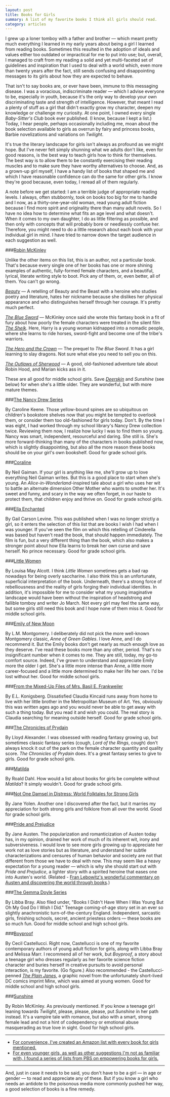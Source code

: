 ```yaml
---
layout: post
title: Books for Girls
summary: A list of my favorite books I think all girls should read.
category: articles
---
```


I grew up a loner tomboy with a father and brother &#8212; which meant pretty much everything I learned in my early years about being a girl I learned from reading books. Sometimes this resulted in the adoption of ideals and values either too outdated or impractical for me to put into use; but, overall, I managed to craft from my reading a solid and yet multi-faceted set of guidelines and inspiration that I used to deal with a world which, even more than twenty years after the fact, still sends confusing and disappointing messages to its girls about how they are expected to behave.

That isn't to say books are, or ever have been, immune to this messaging disease. I was a voracious, indiscriminate reader &#8212; which I advise everyone to be, especially in youth, because it's the only way to develop your own discriminating taste and strength of intelligence. However, that meant I read a plenty of stuff as a girl that didn't exactly grow my character, deepen my knowledge or challenge my curiosity. At one point, I owned every single _Baby-Sitter's Club_ book ever published. (I know, because I kept a list.) Today, I hear people, perhaps occasionally including me, moan about the book selection available to girls as overrun by fairy and princess books, Barbie novelizations and variations on _Twilight_.

It's true the literary landscape for girls isn't always as profound as we might hope. But I've never felt simply shunning what we adults don't like, even for good reasons, is the best way to teach girls how to think for themselves. The best way is to allow them to be constantly exercising their reading muscles and to make sure they have worthy alternatives to choose. And, as a grown-up girl myself, I have a handy list of books that shaped me and which I have reasonable confidence can do the same for other girls. I know they're good because, even today, I reread all of them regularly.

A note before we get started: I am a terrible judge of appropriate reading levels. I always, often stubbornly, took on books too big for me to handle and I now, as a thirty-one-year-old woman, read young adult fiction because I find more spirit and originality there than many adult novels. So I have no idea how to determine what fits an age level and what doesn't. When it comes to my own daughter, I do as little filtering as possible, and then only with concepts that will probably bore or needlessly confuse her. Therefore, you might need to do a little research about each book with your individual girl in mind. I have tried to narrow down the target audience in each suggestion as well. 

###[Robin McKinley](http://www.robinmckinley.com/)

Unlike the other items on this list, this is an author, not a particular book. That's because every single one of her books has one or more shining examples of authentic, fully-formed female characters, and a beautiful, lyrical, literate writing style to boot. Pick any of them, or, even better, all of them. You can't go wrong.

[_Beauty_](http://www.amazon.com/Beauty-Retelling-Story-Beast/dp/0060753102/) &#8212; A retelling of Beauty and the Beast with a heroine who studies poetry and literature, hates her nickname because she dislikes her physical appearance and who distinguishes herself through her courage. It's pretty much perfect.

[_The Blue Sword_](http://www.amazon.com/The-Blue-Sword-Robin-McKinley/dp/0688009387/) &#8212; McKinley once said she wrote this fantasy book in a fit of fury about how poorly the female characters were treated in the silent film <a href="http://www.imdb.com/title/tt0012675/"><em>The Sheik</em></a>. Here, Harry is a young woman kidnapped into a nomadic people, where she learns to ride horses, sword-fight and become one of the tribe's warriors.

[_The Hero and the Crown_](http://www.amazon.com/The-Hero-Crown-Robin-McKinley/dp/0688025935/) &#8212; The prequel to <em>The Blue Sword</em>. It has a girl learning to slay dragons. Not sure what else you need to sell you on this.

[_The Outlaws of Sherwood_](http://www.amazon.com/Outlaws-Sherwood-Robin-McKinley/dp/0441013252/) &#8212; A good, old-fashioned adventure tale about Robin Hood, and Marian kicks ass in it.

These are all good for middle school girls. Save [_Deerskin_](http://www.amazon.com/Deerskin-Robin-McKinley/dp/044100069X) and _Sunshine_ (see below) for when she's a little older. They are wonderful, but with more mature themes.

###[The Nancy Drew Series](http://www.amazon.com/Nancy-Drew-Mystery-Stories-Staircase/dp/044809570X/)

By Caroline Keene. Those yellow-bound spines are so ubiquitous on children's bookstore shelves now that you might be tempted to overlook them, or consider them too old-fashioned for girls today. Don't. By the time I was eight, I had worked through my school library's Nancy Drew collection twice. Reviewing them now, I realize how lucky I was to find them so young. Nancy was smart, independent, resourceful and daring. She still is. She's more forward-thinking than many of the characters in books published now, which is slightly disappointing, but also all the more reason these books should be on your girl's own bookshelf. Good for grade school girls.

###[Coraline](http://www.amazon.com/Coraline-Neil-Gaiman/dp/0380807343/)

By Neil Gaiman. If your girl is anything like me, she'll grow up to love everything Neil Gaiman writes. But this is a good place to start when she's young. An _Alice-in-Wonderland_-inspired tale about a girl who uses her wit to battle an alternate dimension Other Mother who wants to smother her. It's sweet and funny, and scary in the way  we often forget, in our haste to protect them, that children enjoy and thrive on. Good for grade school girls.

###[Ella Enchanted](http://www.amazon.com/Ella-Enchanted-Newbery-Honor-Book/dp/0060275103/)

By Gail Carson Levine. This was published when I was no longer strictly a girl, so it enters the selection of this list that are books I wish I had when I was younger. If you've seen the film on which this retelling of Cinderella was based but haven't read the book, that should happen immediately. The film is fun, but a very different thing than the book, which also makes a stronger point about how Ella learns to break her own curse and save herself. No prince necessary. Good for grade school girls.

###[Little Women](http://www.amazon.com/Little-Collectors-Library-Louisa-Alcott/dp/1907360212/)

By Louisa May Alcott. I think _Little Women_ sometimes gets a bad rap nowadays for being overly saccharine. I also think this is an unfortunate, superficial interpretation of the book. Underneath, there's a strong force of rebelliousness and the reality of girls forging their individual identities. In addition, it's impossible for me to consider what my young imaginative landscape would have been without the inspiration of headstrong and fallible tomboy and writer Jo March. Not every girl may feel the same way, but some girls still need this book and I hope none of them miss it. Good for middle school girls.

###[Emily of New Moon](http://www.amazon.com/Emily-New-Moon-Novels/dp/055323370X/)

By L.M. Montgomery. I deliberately did not pick the more well-known Montgomery classic, _Anne of Green Gables_. I love Anne, and I do recommend it. But the Emily books don't get nearly as much enough love as they deserve. I've read these books more than any other, period. That's no insignificant number when it comes to me. They are still, today, my go-to comfort source. Indeed, I've grown to understand and appreciate Emily more the older I get. She's a little more intense than Anne, a little more career-focused and a little more determined to make her life her own. I'd be lost without her. Good for middle school girls.

###[From the Mixed-Up Files of Mrs. Basil E. Frankweiler](http://www.amazon.com/Mixed-up-Files-Mrs-Basil-Frankweiler/dp/1416949755/)

By E.L. Konigsberg. Dissatisfied Claudia Kincaid runs away from home to live with her little brother in the Metropolitan Museum of Art. Yes, obviously this was written ages ago and you would never be able to get away with such a thing today. But you read it and wish you could. The real story is Claudia searching for meaning outside herself. Good for grade school girls.

###[The Chronicles of Prydain](http://www.amazon.com/Chronicles-Prydain-Boxed-Set/dp/1250000939/)

By Lloyd Alexander. I was obsessed with reading fantasy growing up, but sometimes classic fantasy series (cough, _Lord of the Rings_, cough) don't always knock it out of the park on the female character quantity and quality score. _The Chronicles of Prydain_ does. It's a great fantasy series to give to girls. Good for grade school girls.

###[Matilda](http://www.amazon.com/Matilda-Roald-Dahl/dp/0142410373/)

By Roald Dahl. How would a list about books for girls be complete without _Matilda_? It simply wouldn't. Good for grade school girls.

###[Not One Damsel in Distress: World Folktales for Strong Girls](http://www.amazon.com/Not-One-Damsel-Distress-Folktales/dp/0152020470/)

By Jane Yolen. Another one I discovered after the fact, but it marries my appreciation for both strong girls and folklore from all over the world. Good for grade school girls. 

###[Pride and Prejudice](http://www.amazon.com/Pride-Prejudice-Norton-Critical-Editions/dp/0393976041/)

By Jane Austen. The popularization and romanticization of Austen today has, in my opinion, drained her work of much of its inherent wit, irony and subversiveness. I would love to see more girls growing up to appreciate her work not as love stories but as literature, and understand her subtle characterizations and censures of human behavior and society are not that different from those we have to deal with now. This may seem like a heavy expectation for a young reader &#8212; which is why she should start out with _Pride and Prejudice_, a lighter story with a spirited heroine that eases one into Austen's world. (Related - [Fran Lebowitz's wonderful commentary on Austen and discovering the world through books](http://vimeo.com/8100960).)

###[The Gemma Doyle Series](http://www.amazon.com/Gemma-Doyle-Trilogy-Terrible-Beauty/dp/B0051R48JQ/)

By Libba Bray. Also filed under, "Books I Didn't Have When I Was Young But Oh My God Do I Wish I Did." Teenage coming-of-age story set in an ever so slightly anachronistic turn-of-the-century England. Independent, sarcastic girls, finishing schools, secret, ancient priestess orders &#8212; these books are so much fun. Good for middle school and high school girls.

###[Boyproof](http://www.amazon.com/Boy-Proof-Cecil-Castellucci/dp/B004JZX2Q6/)

By Cecil Castellucci. Right now, Castellucci is one of my favorite contemporary authors of young adult fiction for girls, along with Libba Bray and Melissa Marr. I recommend all of her work, but _Boyproof_, a story about a teenage girl who dresses regularly as her favorite science fiction character and buries herself in creative pursuits to avoid personal interaction, is my favorite. (Go figure.) Also recommended - the Castellucci-penned [_The Plain Janes_](http://www.amazon.com/Plain-Janes-Minx-Cecil-Castellucci/dp/1401211151/), a graphic novel from the unfortunately short-lived DC comics imprint Minx, which was aimed at young women. Good for middle school and high school girls.

###[Sunshine](http://www.amazon.com/Sunshine-Robin-McKinley/dp/0142411108/)

By Robin McKinley. As previously mentioned. If you know a teenage girl leaning towards _Twilight_, please, please, please, put _Sunshine_ in her path instead. It's a vampire tale with romance, but also  with a smart, strong female lead and not a hint of codependency or emotional abuse masquerading as true love in sight. Good for high school girls.

___

<ul class="links">
  <li>
    <a href="http://amzn.com/lm/R1F53VJ0U4KNXF">
      <span aria-hidden="true" class="icon list-link" data-icon="&#128640;"> </span>
      For convenience, I've created an Amazon list with every book for girls mentioned.
    </a>
  </li>
  <li>
    <a href="http://www.pbs.org/parents/education/bookfinder/empowering-books-for-girls/">
      <span aria-hidden="true" class="icon list-link" data-icon="&#128640;"> </span>
      For even younger girls, as well as other suggestions I'm not as familiar with, I found a series of lists from PBS on empowering books for girls.
    </a>
  </li>
</ul>

___

And, just in case it needs to be said, you don't have to be a girl &#8212; in age or gender &#8212; to read and appreciate any of these. But if you know a girl who needs an antidote to the poisonous media more commonly pushed her way, a good selection of books is a fine remedy.
